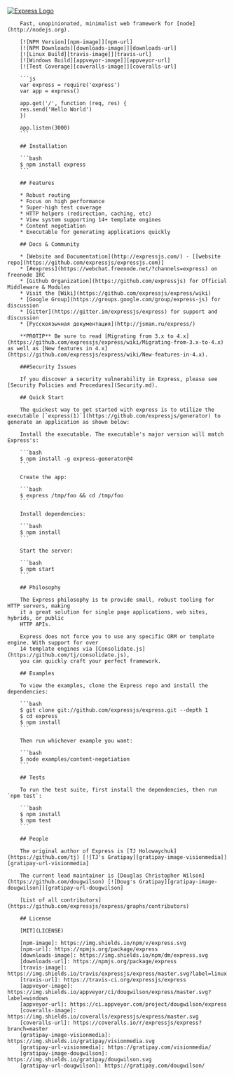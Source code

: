 [![Express Logo](https://i.cloudup.com/zfY6lL7eFa-3000x3000.png)](http://expressjs.com/)

        Fast, unopinionated, minimalist web framework for [node](http://nodejs.org).

        [![NPM Version][npm-image]][npm-url]
        [![NPM Downloads][downloads-image]][downloads-url]
        [![Linux Build][travis-image]][travis-url]
        [![Windows Build][appveyor-image]][appveyor-url]
        [![Test Coverage][coveralls-image]][coveralls-url]

        ```js
        var express = require('express')
        var app = express()

        app.get('/', function (req, res) {
        res.send('Hello World')
        })

        app.listen(3000)
        ```

        ## Installation

        ```bash
        $ npm install express
        ```

        ## Features

        * Robust routing
        * Focus on high performance
        * Super-high test coverage
        * HTTP helpers (redirection, caching, etc)
        * View system supporting 14+ template engines
        * Content negotiation
        * Executable for generating applications quickly

        ## Docs & Community

        * [Website and Documentation](http://expressjs.com/) - [[website repo](https://github.com/expressjs/expressjs.com)]
        * [#express](https://webchat.freenode.net/?channels=express) on freenode IRC
        * [Github Organization](https://github.com/expressjs) for Official Middleware & Modules
        * Visit the [Wiki](https://github.com/expressjs/express/wiki)
        * [Google Group](https://groups.google.com/group/express-js) for discussion
        * [Gitter](https://gitter.im/expressjs/express) for support and discussion
        * [Русскоязычная документация](http://jsman.ru/express/)

        **PROTIP** Be sure to read [Migrating from 3.x to 4.x](https://github.com/expressjs/express/wiki/Migrating-from-3.x-to-4.x) as well as [New features in 4.x](https://github.com/expressjs/express/wiki/New-features-in-4.x).

        ###Security Issues

        If you discover a security vulnerability in Express, please see [Security Policies and Procedures](Security.md).

        ## Quick Start

        The quickest way to get started with express is to utilize the executable [`express(1)`](https://github.com/expressjs/generator) to generate an application as shown below:

        Install the executable. The executable's major version will match Express's:

        ```bash
        $ npm install -g express-generator@4
        ```

        Create the app:

        ```bash
        $ express /tmp/foo && cd /tmp/foo
        ```

        Install dependencies:

        ```bash
        $ npm install
        ```

        Start the server:

        ```bash
        $ npm start
        ```

        ## Philosophy

        The Express philosophy is to provide small, robust tooling for HTTP servers, making
        it a great solution for single page applications, web sites, hybrids, or public
        HTTP APIs.

        Express does not force you to use any specific ORM or template engine. With support for over
        14 template engines via [Consolidate.js](https://github.com/tj/consolidate.js),
        you can quickly craft your perfect framework.

        ## Examples

        To view the examples, clone the Express repo and install the dependencies:

        ```bash
        $ git clone git://github.com/expressjs/express.git --depth 1
        $ cd express
        $ npm install
        ```

        Then run whichever example you want:

        ```bash
        $ node examples/content-negotiation
        ```

        ## Tests

        To run the test suite, first install the dependencies, then run `npm test`:

        ```bash
        $ npm install
        $ npm test
        ```

        ## People

        The original author of Express is [TJ Holowaychuk](https://github.com/tj) [![TJ's Gratipay][gratipay-image-visionmedia]][gratipay-url-visionmedia]

        The current lead maintainer is [Douglas Christopher Wilson](https://github.com/dougwilson) [![Doug's Gratipay][gratipay-image-dougwilson]][gratipay-url-dougwilson]

        [List of all contributors](https://github.com/expressjs/express/graphs/contributors)

        ## License

        [MIT](LICENSE)

        [npm-image]: https://img.shields.io/npm/v/express.svg
        [npm-url]: https://npmjs.org/package/express
        [downloads-image]: https://img.shields.io/npm/dm/express.svg
        [downloads-url]: https://npmjs.org/package/express
        [travis-image]: https://img.shields.io/travis/expressjs/express/master.svg?label=linux
        [travis-url]: https://travis-ci.org/expressjs/express
        [appveyor-image]: https://img.shields.io/appveyor/ci/dougwilson/express/master.svg?label=windows
        [appveyor-url]: https://ci.appveyor.com/project/dougwilson/express
        [coveralls-image]: https://img.shields.io/coveralls/expressjs/express/master.svg
        [coveralls-url]: https://coveralls.io/r/expressjs/express?branch=master
        [gratipay-image-visionmedia]: https://img.shields.io/gratipay/visionmedia.svg
        [gratipay-url-visionmedia]: https://gratipay.com/visionmedia/
        [gratipay-image-dougwilson]: https://img.shields.io/gratipay/dougwilson.svg
        [gratipay-url-dougwilson]: https://gratipay.com/dougwilson/
